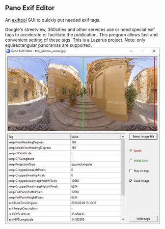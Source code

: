 ## Pano Exif Editor
An [exiftool](http://owl.phy.queensu.ca/~phil/exiftool/) GUI to quickly put needed exif tags.  
  
Google's streetview, 360cities and other services use or need special exif tags to accelerate or facilitate the publication. This program allows fast and convenient setting of these tags.
This is a Lazarus project.
Note: only equirectangular panoramas are supported.
![panoexifeditor.jpg](panoexifeditor.jpg)
